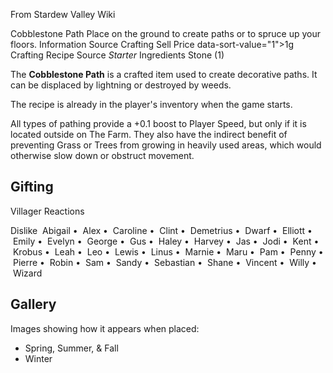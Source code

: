 From Stardew Valley Wiki

Cobblestone Path Place on the ground to create paths or to spruce up your floors. Information Source Crafting Sell Price data-sort-value="1"&gt;1g Crafting Recipe Source *Starter* Ingredients Stone (1)

The **Cobblestone Path** is a crafted item used to create decorative paths. It can be displaced by lightning or destroyed by weeds.

The recipe is already in the player's inventory when the game starts.

All types of pathing provide a +0.1 boost to Player Speed, but only if it is located outside on The Farm. They also have the indirect benefit of preventing Grass or Trees from growing in heavily used areas, which would otherwise slow down or obstruct movement.

## Gifting

Villager Reactions

Dislike  Abigail •  Alex •  Caroline •  Clint •  Demetrius •  Dwarf •  Elliott •  Emily •  Evelyn •  George •  Gus •  Haley •  Harvey •  Jas •  Jodi •  Kent •  Krobus •  Leah •  Leo •  Lewis •  Linus •  Marnie •  Maru •  Pam •  Penny •  Pierre •  Robin •  Sam •  Sandy •  Sebastian •  Shane •  Vincent •  Willy •  Wizard

## Gallery

Images showing how it appears when placed:

- Spring, Summer, &amp; Fall
- Winter